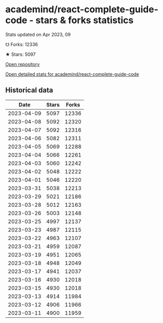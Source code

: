 # academind/react-complete-guide-code - stars & forks statistics

Stats updated on Apr 2023, 09

☋ Forks: 12336

★ Stars: 5097

[Open repository](https://github.com/academind/react-complete-guide-code)

[Open detailed stats for academind/react-complete-guide-code](https://reviewgithub.com/rep/academind/react-complete-guide-code)

## Historical data
| Date | Stars | Forks |
|------|-------|-------|
| 2023-04-09 | 5097 | 12336 | 
| 2023-04-08 | 5092 | 12320 | 
| 2023-04-07 | 5092 | 12316 | 
| 2023-04-06 | 5082 | 12311 | 
| 2023-04-05 | 5069 | 12288 | 
| 2023-04-04 | 5066 | 12261 | 
| 2023-04-03 | 5060 | 12242 | 
| 2023-04-02 | 5048 | 12222 | 
| 2023-04-01 | 5046 | 12220 | 
| 2023-03-31 | 5038 | 12213 | 
| 2023-03-29 | 5021 | 12186 | 
| 2023-03-28 | 5012 | 12163 | 
| 2023-03-26 | 5003 | 12148 | 
| 2023-03-25 | 4997 | 12137 | 
| 2023-03-23 | 4987 | 12115 | 
| 2023-03-22 | 4963 | 12107 | 
| 2023-03-21 | 4959 | 12087 | 
| 2023-03-19 | 4951 | 12065 | 
| 2023-03-18 | 4948 | 12049 | 
| 2023-03-17 | 4941 | 12037 | 
| 2023-03-16 | 4930 | 12018 | 
| 2023-03-15 | 4930 | 12018 | 
| 2023-03-13 | 4914 | 11984 | 
| 2023-03-12 | 4906 | 11966 | 
| 2023-03-11 | 4900 | 11959 | 

